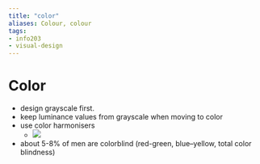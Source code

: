 ```yaml
---
title: "color"
aliases: Colour, colour
tags: 
- info203
- visual-design
---
```


# Color
- design grayscale first.
- keep luminance values from grayscale when moving to color
- use color harmonisers
	- ![](https://i.imgur.com/KdwaNzi.png)
- about 5-8% of men are colorblind (red-green, blue–yellow, total color blindness)